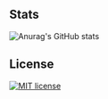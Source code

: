 <!--
**park-gwimong/park-gwimong** is a ✨ _special_ ✨ repository because its `README.md` (this file) appears on your GitHub profile.

Here are some ideas to get you started:

- 🔭 I’m currently working on ...
- 🌱 I’m currently learning ...
- 👯 I’m looking to collaborate on ...
- 🤔 I’m looking for help with ...
- 💬 Ask me about ...
- 📫 How to reach me: ...
- 😄 Pronouns: ...
- ⚡ Fun fact: ...
-->

## Stats
![Anurag's GitHub stats](https://github-readme-stats.vercel.app/api?username=park-gwimong&show_icons=true&theme=radical)


## License
[![MIT license](https://img.shields.io/badge/license-MIT-blue.svg)](https://github.com/park-gwimong/park-gwimong.github.io/blob/master/LICENSE)
